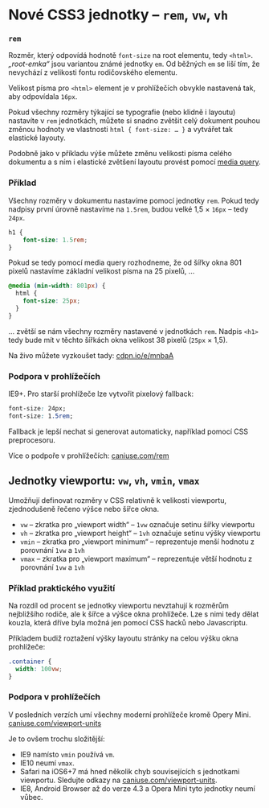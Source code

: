 Nové CSS3 jednotky – `rem`, `vw`, `vh`
============

### `rem`

Rozměr, který odpovídá hodnotě `font-size` na root elementu, tedy `<html>`. *„root-emka“* jsou variantou známé jednotky `em`. Od běžných `em` se liší tím, že nevychází z velikosti fontu rodičovského elementu.

Velikost písma pro `<html>` element je v prohlížečích obvykle nastavená tak, aby odpovídala `16px`.

Pokud všechny rozměry týkající se typografie (nebo klidně i layoutu) nastavíte v `rem` jednotkách, můžete si snadno zvětšit celý dokument pouhou změnou hodnoty ve vlastnosti `html { font-size: … }` a vytvářet tak elastické layouty.

Podobně jako v příkladu výše můžete změnu velikosti písma celého dokumentu a s ním i elastické zvětšení layoutu provést pomocí [media query](css3-media-queries.md).

### Příklad

Všechny rozměry v dokumentu nastavíme pomocí jednotky `rem`. Pokud tedy nadpisy první úrovně nastavíme na `1.5rem`, budou velké 1,5 × `16px` – tedy `24px`.

```css
h1 {
    font-size: 1.5rem;
}
```

Pokud se tedy pomocí media query rozhodneme, že od šířky okna 801 pixelů nastavíme základní velikost písma na 25 pixelů, …

```css
@media (min-width: 801px) {
  html {
    font-size: 25px;
  }
}
```

… zvětší se nám všechny rozměry nastavené v jednotkách `rem`. Nadpis `<h1>` tedy bude mít v těchto šířkách okna velikost 38 pixelů (`25px` × 1,5).

Na živo můžete vyzkoušet tady: [cdpn.io/e/mnbaA](http://cdpn.io/e/mnbaA)

### Podpora v prohlížečích

IE9+. Pro starší prohlížeče lze vytvořit pixelový fallback:

```css
font-size: 24px;
font-size: 1.5rem;
```

Fallback je lepší nechat si generovat automaticky, například pomocí CSS preprocesoru.

Více o podpoře v prohlížečích: [caniuse.com/rem](http://caniuse.com/rem)


## Jednotky viewportu: `vw`, `vh`, `vmin`, `vmax`

Umožňují definovat rozměry v CSS relativně k velikosti viewportu, zjednodušeně řečeno výšce nebo šířce okna.

* `vw` – zkratka pro „viewport width“ – `1vw` označuje setinu šířky viewportu
* `vh` – zkratka pro „viewport height“ – `1vh` označuje setinu výšky viewportu
* `vmin` – zkratka pro „viewport minimum“ – reprezentuje menší hodnotu z porovnání `1vw` a `1vh`
* `vmax` – zkratka pro „viewport maximum“ – reprezentuje větší hodnotu z porovnání `1vw` a `1vh`

### Příklad praktického využití

Na rozdíl od procent se jednotky viewportu nevztahují k rozměrům nejbližšího rodiče, ale k šířce a výšce okna prohlížeče. Lze s nimi tedy dělat kouzla, která dříve byla možná jen pomocí CSS hacků nebo Javascriptu.

Příkladem budiž roztažení výšky layoutu stránky na celou výšku okna prohlížeče:

```css
.container {
  width: 100vw;
}
```

### Podpora v prohlížečích

V posledních verzích umí všechny moderní prohlížeče kromě Opery Mini. [caniuse.com/viewport-units](http://caniuse.com/viewport-units)

Je to ovšem trochu složitější:

* IE9 namísto `vmin` používá `vm`.
* IE10 neumí `vmax`.
* Safari na iOS6+7 má hned několik chyb souvisejících s jednotkami viewportu.  Sledujte odkazy na [caniuse.com/viewport-units](http://caniuse.com/viewport-units).
* IE8, Android Browser až do verze 4.3 a Opera Mini tyto jednotky neumí vůbec.





